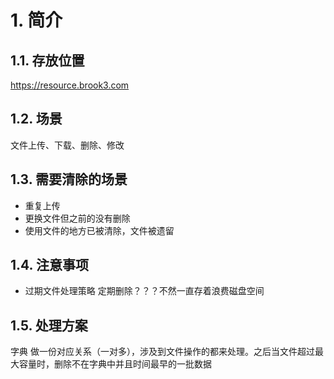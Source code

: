 # 1. 简介

## 1.1. 存放位置
https://resource.brook3.com

## 1.2. 场景
文件上传、下载、删除、修改

## 1.3. 需要清除的场景
* 重复上传
* 更换文件但之前的没有删除
* 使用文件的地方已被清除，文件被遗留

## 1.4. 注意事项
* 过期文件处理策略
	定期删除？？？不然一直存着浪费磁盘空间

## 1.5. 处理方案
字典
做一份​​对应关系（一对多），涉及到文件操作的都来处理。之后当文件超过最大容量时，删除不在字典中并且时间最早的一批数据
